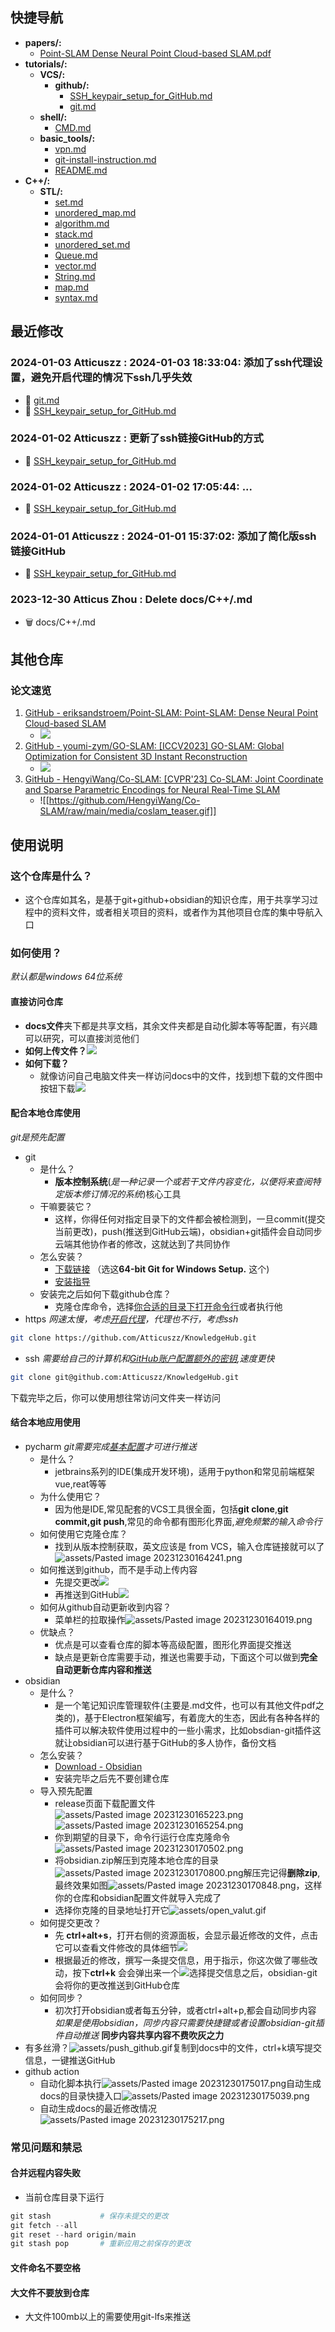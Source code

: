 
## 快捷导航
- **papers/:**
    - [Point-SLAM Dense Neural Point Cloud-based SLAM.pdf](docs/papers/Point-SLAM%20Dense%20Neural%20Point%20Cloud-based%20SLAM.pdf)
- **tutorials/:**
  - **VCS/:**
    - **github/:**
        - [SSH_keypair_setup_for_GitHub.md](docs/tutorials/VCS/github/SSH_keypair_setup_for_GitHub.md)
      - [git.md](docs/tutorials/VCS/git.md)
  - **shell/:**
      - [CMD.md](docs/tutorials/shell/CMD.md)
  - **basic_tools/:**
      - [vpn.md](docs/tutorials/basic_tools/vpn.md)
      - [git-install-instruction.md](docs/tutorials/basic_tools/git-install-instruction.md)
      - [README.md](docs/tutorials/basic_tools/README.md)
- **C++/:**
  - **STL/:**
      - [set.md](docs/C++/STL/set.md)
      - [unordered_map.md](docs/C++/STL/unordered_map.md)
      - [algorithm.md](docs/C++/STL/algorithm.md)
      - [stack.md](docs/C++/STL/stack.md)
      - [unordered_set.md](docs/C++/STL/unordered_set.md)
      - [Queue.md](docs/C++/STL/Queue.md)
      - [vector.md](docs/C++/STL/vector.md)
      - [String.md](docs/C++/STL/String.md)
      - [map.md](docs/C++/STL/map.md)
    - [syntax.md](docs/C++/syntax.md)
## 最近修改
### 2024-01-03 Atticuszz : 2024-01-03 18:33:04: 添加了ssh代理设置，避免开启代理的情况下ssh几乎失效
- 🔨 [git.md](docs/tutorials/VCS/git.md)
- 🔨 [SSH_keypair_setup_for_GitHub.md](docs/tutorials/VCS/github/SSH_keypair_setup_for_GitHub.md)
### 2024-01-02 Atticuszz : 更新了ssh链接GitHub的方式
- 🔨 [SSH_keypair_setup_for_GitHub.md](docs/tutorials/VCS/github/SSH_keypair_setup_for_GitHub.md)
### 2024-01-02 Atticuszz : 2024-01-02 17:05:44: ...
- 🔨 [SSH_keypair_setup_for_GitHub.md](docs/tutorials/VCS/github/SSH_keypair_setup_for_GitHub.md)
### 2024-01-01 Atticuszz : 2024-01-01 15:37:02: 添加了简化版ssh链接GitHub
- 🔨 [SSH_keypair_setup_for_GitHub.md](docs/tutorials/VCS/github/SSH_keypair_setup_for_GitHub.md)
### 2023-12-30 Atticus Zhou : Delete docs/C++/.md
- 🗑️ docs/C++/.md
## 其他仓库
### 论文速览
1. [GitHub - eriksandstroem/Point-SLAM: Point-SLAM: Dense Neural Point Cloud-based SLAM](https://github.com/eriksandstroem/Point-SLAM)
	- ![](https://github.com/eriksandstroem/Point-SLAM/raw/main/media/office_4.gif)
2. [GitHub - youmi-zym/GO-SLAM: [ICCV2023] GO-SLAM: Global Optimization for Consistent 3D Instant Reconstruction](https://github.com/youmi-zym/GO-SLAM)
	- ![](https://github.com/youmi-zym/GO-SLAM/raw/main/images/comparison.png)
3. [GitHub - HengyiWang/Co-SLAM: [CVPR'23] Co-SLAM: Joint Coordinate and Sparse Parametric Encodings for Neural Real-Time SLAM](https://github.com/HengyiWang/Co-SLAM)
	- ![[https://github.com/HengyiWang/Co-SLAM/raw/main/media/coslam_teaser.gif]]

## 使用说明
### 这个仓库是什么？
- 这个仓库如其名，是基于git+github+obsidian的知识仓库，用于共享学习过程中的资料文件，或者相关项目的资料，或者作为其他项目仓库的集中导航入口
### 如何使用？
*默认都是windows 64位系统*
#### 直接访问仓库
- **docs文件**夹下都是共享文档，其余文件夹都是自动化脚本等等配置，有兴趣可以研究，可以直接浏览他们
- **如何上传文件？**![](assets/Pasted%20image%2020231230145332.png)
- **如何下载？**
	- 就像访问自己电脑文件夹一样访问docs中的文件，找到想下载的文件图中按钮下载![](assets/Pasted%20image%2020231230150259.png)
#### 配合本地仓库使用
*git是预先配置*
- git
	- 是什么？
		- **版本控制系统**\(*是一种记录一个或若干文件内容变化，以便将来查阅特定版本修订情况的系统*\)核心工具
	- 干嘛要装它？
		- 这样，你得任何对指定目录下的文件都会被检测到，一旦commit(提交当前更改)，push(推送到GitHub云端)，obsidian+git插件会自动同步云端其他协作者的修改，这就达到了共同协作
	 - 怎么安装？
		 - [下载链接](https://git-scm.com/download/win) （选这**64-bit Git for Windows Setup.** 这个)
		 - [安装指导](docs/tutorials/basic_tools/git-install-instruction)
	- 安装完之后如何下载github仓库？
		-  克隆仓库命令，选择[你合适的目录下打开命令行](docs/tutorials/shell/CMD)或者执行他 
- https *网速太慢，考虑[开启代理](docs/tutorials/VCS/git)，代理也不行，考虑ssh*
```bash
git clone https://github.com/Atticuszz/KnowledgeHub.git
```
- ssh *需要给自己的计算机和[GitHub账户配置额外的密钥](docs/tutorials/VCS/github/SSH_keypair_setup_for_GitHub),速度更快*
```bash
git clone git@github.com:Atticuszz/KnowledgeHub.git
```
下载完毕之后，你可以使用想往常访问文件夹一样访问

#### 结合本地应用使用
- pycharm  *git需要完成[基本配置](docs/tutorials/VCS/git.md)才可进行推送*
	- 是什么？
		- jetbrains系列的IDE(集成开发环境)，适用于python和常见前端框架vue,reat等等
	- 为什么使用它？
		- 因为他是IDE,常见配套的VCS工具很全面，包括**git clone**,**git commit,git push**,常见的命令都有图形化界面,*避免频繁的输入命令行*
	- 如何使用它克隆仓库？
		- 找到从版本控制获取，英文应该是 from VCS，输入仓库链接就可以了![assets/Pasted image 20231230164241.png](assets/Pasted%20image%2020231230164241.png)
	- 如何推送到github，而不是手动上传内容
		- 先提交更改![](assets/Pasted%20image%2020231230153401.png)
		- 再推送到GitHub![](assets/Pasted%20image%2020231230153558.png)
	- 如何从github自动更新收到内容？
		- 菜单栏的拉取操作![assets/Pasted image 20231230164019.png](assets/Pasted%20image%2020231230164019.png)
	- 优缺点？
		- 优点是可以查看仓库的脚本等高级配置，图形化界面提交推送
		- 缺点是更新仓库需要手动，推送也需要手动，下面这个可以做到**完全自动更新仓库内容和推送**
- obsidian
	- 是什么？
		- 是一个笔记知识库管理软件(主要是.md文件，也可以有其他文件pdf之类的)，基于Electron框架编写，有着庞大的生态，因此有各种各样的插件可以解决软件使用过程中的一些小需求，比如obsdian-git插件这就让obsidian可以进行基于GitHub的多人协作，备份文档
	- 怎么安装？
		- [Download - Obsidian](https://obsidian.md/download)
		- 安装完毕之后先不要创建仓库
	- 导入预先配置
		- release页面下载配置文件![assets/Pasted image 20231230165223.png](assets/Pasted%20image%2020231230165223.png)![assets/Pasted image 20231230165254.png](assets/Pasted%20image%2020231230165254.png)
		- 你到期望的目录下，命令行运行仓库克隆命令![assets/Pasted image 20231230170502.png](assets/Pasted%20image%2020231230170502.png)
		- 将obsidian.zip解压到克隆本地仓库的目录![assets/Pasted image 20231230170800.png](assets/Pasted%20image%2020231230170800.png)解压完记得**删除zip**,最终效果如图![assets/Pasted image 20231230170848.png](assets/Pasted%20image%2020231230170848.png)，这样你的仓库和obsidian配置文件就导入完成了
		- 选择你克隆的目录地址打开它![assets/open_valut.gif](assets/open_valut.gif)
	- 如何提交更改？
		- 先 **ctrl+alt+s**，打开右侧的资源面板，会显示最近修改的文件，点击它可以查看文件修改的具体细节![](assets/Pasted%20image%2020231230113200.png)
		- 根据最近的修改，撰写一条提交信息，用于指示，你这次做了哪些改动，按下**ctrl+k** 会会弹出来一个![](assets/Pasted%20image%2020231230113031.png)选择提交信息之后，obsidian-git会将你的更改推送到GitHub仓库
	 - 如何同步？
		 - 初次打开obsidian或者每五分钟，或者ctrl+alt+p,都会自动同步内容
*如果是使用obsidian，同步内容只需要快捷键或者设置obsidian-git插件自动推送* 
**同步内容共享内容不费吹灰之力**
- 有多丝滑？![assets/push_github.gif](assets/push_github.gif)复制到docs中的文件，ctrl+k填写提交信息，一键推送GitHub
- github action
	- 自动化脚本执行![assets/Pasted image 20231230175017.png](assets/Pasted%20image%2020231230175017.png)自动生成docs的目录快捷入口![assets/Pasted image 20231230175039.png](assets/Pasted%20image%2020231230175039.png)
	- 自动生成docs的最近修改情况![assets/Pasted image 20231230175217.png](assets/Pasted%20image%2020231230175217.png)

### 常见问题和禁忌
#### 合并远程内容失败
- 当前仓库目录下运行
```PowerShell
git stash           # 保存未提交的更改
git fetch --all
git reset --hard origin/main
git stash pop       # 重新应用之前保存的更改
```
#### 文件命名不要空格
#### 大文件不要放到仓库
- 大文件100mb以上的需要使用git-lfs来推送
